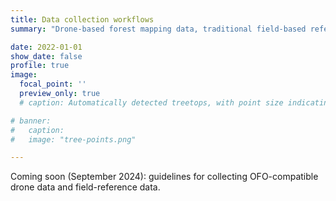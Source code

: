 ```yaml
---
title: Data collection workflows
summary: "Drone-based forest mapping data, traditional field-based reference data, and guidance for new data collection"

date: 2022-01-01
show_date: false
profile: true
image:
  focal_point: ''
  preview_only: true
  # caption: Automatically detected treetops, with point size indicating tree height, overlaid on drone-derived orthoimagery from the Tahoe National Forest

# banner:
#   caption:
#   image: "tree-points.png"

---
```


Coming soon (September 2024): guidelines for collecting OFO-compatible drone data and field-reference data.

<br>